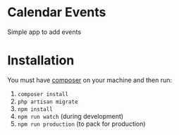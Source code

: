 # Calendar Events
Simple app to add events

# Installation
You must have <a href="https://getcomposer.org/" target="_blank">composer</a> on your machine and then run: 
1. <code>composer install</code>
2. <code>php artisan migrate</code>
3. <code>npm install</code>
4. <code>npm run watch</code> (during development)
5. <code>npm run production</code> (to pack for production)
